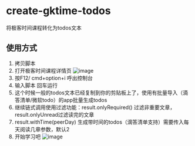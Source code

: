 # create-gktime-todos
将极客时间课程转化为todos文本
## 使用方式

1. 拷贝脚本
2. 打开极客时间课程详情页
    ![image](https://user-images.githubusercontent.com/4903149/126030415-9a753df2-4a21-4d35-960a-ded754e6c65c.png)
3. 按F12/ cmd+option+i 呼出控制台
4. 输入脚本 回车运行
5. 这个时候一般的todos文本已经复制到你的剪贴板上了，使用有批量导入（滴答清单/微软todo）的app批量生成todos
6. 继续链式调用使用过滤功能：result.onlyRequired() 过滤非重要文章， result.onlyUnread过滤读完的文章
7. result.withTime(peerDay) 生成带时间的todos（滴答清单支持）需要传入每天阅读几章参数，默认2
8. 开始学习吧
![image](https://user-images.githubusercontent.com/4903149/126030611-80c71f4b-b681-4203-8c40-3ee8cb79abf6.png)
